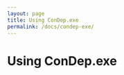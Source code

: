 ```yaml
---
layout: page
title: Using ConDep.exe
permalink: /docs/condep-exe/
---
```


Using ConDep.exe
================